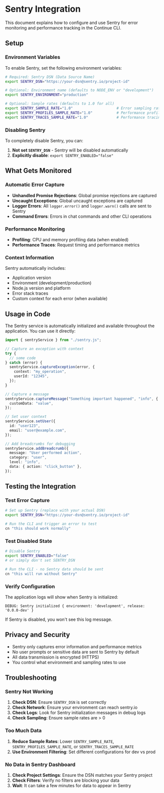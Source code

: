 # Sentry Integration

This document explains how to configure and use Sentry for error monitoring and performance tracking in the Continue CLI.

## Setup

### Environment Variables

To enable Sentry, set the following environment variables:

```bash
# Required: Sentry DSN (Data Source Name)
export SENTRY_DSN="https://your-dsn@sentry.io/project-id"

# Optional: Environment name (defaults to NODE_ENV or "development")
export SENTRY_ENVIRONMENT="production"

# Optional: Sample rates (defaults to 1.0 for all)
export SENTRY_SAMPLE_RATE="1.0"                    # Error sampling rate
export SENTRY_PROFILES_SAMPLE_RATE="1.0"           # Performance profiling rate
export SENTRY_TRACES_SAMPLE_RATE="1.0"             # Performance tracing rate
```

### Disabling Sentry

To completely disable Sentry, you can:

1. **Not set `SENTRY_DSN`** - Sentry will be disabled automatically
2. **Explicitly disable**: `export SENTRY_ENABLED="false"`

## What Gets Monitored

### Automatic Error Capture

- **Unhandled Promise Rejections**: Global promise rejections are captured
- **Uncaught Exceptions**: Global uncaught exceptions are captured
- **Logger Errors**: All `logger.error()` and `logger.warn()` calls are sent to Sentry
- **Command Errors**: Errors in chat commands and other CLI operations

### Performance Monitoring

- **Profiling**: CPU and memory profiling data (when enabled)
- **Performance Traces**: Request timing and performance metrics

### Context Information

Sentry automatically includes:

- Application version
- Environment (development/production)
- Node.js version and platform
- Error stack traces
- Custom context for each error (when available)

## Usage in Code

The Sentry service is automatically initialized and available throughout the application. You can use it directly:

```typescript
import { sentryService } from "./sentry.js";

// Capture an exception with context
try {
  // some code
} catch (error) {
  sentryService.captureException(error, {
    context: "my_operation",
    userId: "12345",
  });
}

// Capture a message
sentryService.captureMessage("Something important happened", "info", {
  customData: "value",
});

// Set user context
sentryService.setUser({
  id: "user123",
  email: "user@example.com",
});

// Add breadcrumbs for debugging
sentryService.addBreadcrumb({
  message: "User performed action",
  category: "user",
  level: "info",
  data: { action: "click_button" },
});
```

## Testing the Integration

### Test Error Capture

```bash
# Set up Sentry (replace with your actual DSN)
export SENTRY_DSN="https://your-dsn@sentry.io/project-id"

# Run the CLI and trigger an error to test
cn "this should work normally"
```

### Test Disabled State

```bash
# Disable Sentry
export SENTRY_ENABLED="false"
# or simply don't set SENTRY_DSN

# Run the CLI - no Sentry data should be sent
cn "this will run without Sentry"
```

### Verify Configuration

The application logs will show when Sentry is initialized:

```
DEBUG: Sentry initialized { environment: 'development', release: '0.0.0-dev' }
```

If Sentry is disabled, you won't see this log message.

## Privacy and Security

- Sentry only captures error information and performance metrics
- No user prompts or sensitive data are sent to Sentry by default
- All data transmission is encrypted (HTTPS)
- You control what environment and sampling rates to use

## Troubleshooting

### Sentry Not Working

1. **Check DSN**: Ensure `SENTRY_DSN` is set correctly
2. **Check Network**: Ensure your environment can reach sentry.io
3. **Check Logs**: Look for Sentry initialization messages in debug logs
4. **Check Sampling**: Ensure sample rates are > 0

### Too Much Data

1. **Reduce Sample Rates**: Lower `SENTRY_SAMPLE_RATE`, `SENTRY_PROFILES_SAMPLE_RATE`, or `SENTRY_TRACES_SAMPLE_RATE`
2. **Use Environment Filtering**: Set different configurations for dev vs prod

### No Data in Sentry Dashboard

1. **Check Project Settings**: Ensure the DSN matches your Sentry project
2. **Check Filters**: Verify no filters are blocking your data
3. **Wait**: It can take a few minutes for data to appear in Sentry
